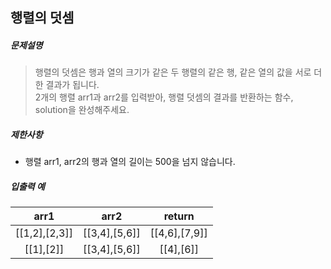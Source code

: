 ## 행렬의 덧셈

##### 문제설명
>행렬의 덧셈은 행과 열의 크기가 같은 두 행렬의 같은 행, 같은 열의 값을 서로 더한 결과가 됩니다.<br>
2개의 행렬 arr1과 arr2를 입력받아, 행렬 덧셈의 결과를 반환하는 함수, solution을 완성해주세요.


##### 제한사항
* 행렬 arr1, arr2의 행과 열의 길이는 500을 넘지 않습니다.

##### 입출력 예
|arr1|arr2|return|
|:---:|:---:|:---:|
|[[1,2],[2,3]]|[[3,4],[5,6]]|[[4,6],[7,9]]|
|[[1],[2]]|[[3,4],[5,6]]|[[4],[6]]|
